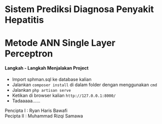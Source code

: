 # Sistem Prediksi Diagnosa Penyakit Hepatitis
# Metode ANN Single Layer Perceptron

#### Langkah - Langkah Menjalakan Project

* Import sphman.sql ke database kalian
* Jalankan `composer install` di dalam folder dengan menggunakan `cmd`
* Jalankan `php artisan serve`
* Ketikan di browser kalian `http://127.0.0.1:8000/`
* Tadaaaaa......

Pencipta I : Ryan Haris Bawafi <br>
Pecipta II : Muhammad Rizqi Samawa
